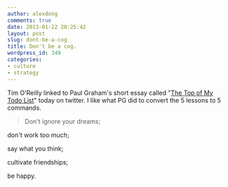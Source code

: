 ```yaml
---
author: alexdong
comments: true
date: 2013-01-22 20:25:42
layout: post
slug: dont-be-a-cog
title: Don't be a cog.
wordpress_id: 349
categories:
- culture
- strategy
---
```


Tim O'Reilly linked to Paul Graham's short essay called "[The Top of My Todo List](http://paulgraham.com/todo.html)" today on twitter. I like what PG did to convert the 5 lessons to 5 commands.


> Don't ignore your dreams;

don't work too much;

say what you think;

cultivate friendships;

be happy.
